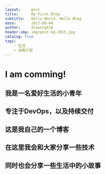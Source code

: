 ```yaml
---
layout:     post                   
title:      My First Blog               
subtitle:   Hello World, Hello Blog 
date:       2017-09-04              
author:     drawing818                     
header-img: img/post-bg-2015.jpg    
catalog: true                       
tags:                              
    - 生活
    - 自我介绍
---
```



# I am comming!
## 我是一名爱好生活的小青年
## 专注于DevOps，以及持续交付
## 这是我自己的一个博客
## 在这里我会和大家分享一些技术
## 同时也会分享一些生活中的小故事

